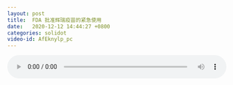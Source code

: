 ```yaml
---
layout: post
title:  FDA 批准辉瑞疫苗的紧急使用
date:   2020-12-12 14:44:27 +0800
categories: solidot
video-id: AfEknylp_pc
---
```


<audio src="/assets/d139781cede0059c30be7148b6add5ad.mp3" style="width: 100%;" controls></audio>

